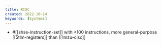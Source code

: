 ```yaml
---
title: RISC
created: 2022-10-14
keywords: [Systems]
---
```


- #[[shse-instruction-set]] with <100 instructions, more general-purpose [[5tlm-registers]] than [[1mzu-cisc]]
